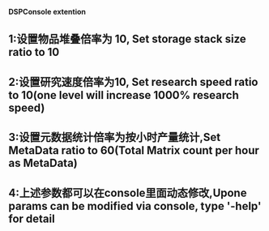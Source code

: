 **DSPConsole extention**

## 1:设置物品堆叠倍率为 10, Set storage stack size ratio to 10

## 2:设置研究速度倍率为10, Set research speed ratio to 10(one level will increase 1000% research speed)

## 3:设置元数据统计倍率为按小时产量统计,Set MetaData ratio to 60(Total Matrix count per hour as MetaData)

## 4:上述参数都可以在console里面动态修改,Upone params can be modified via console, type '-help' for detail

